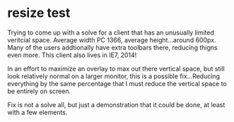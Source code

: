 resize test
==========

Trying to come up with a solve for a client that has an unusually limited veritcial space. Average width PC 1366, average height...around 600px. Many of the users addtionally have extra toolbars there, reducing thigns even more. This client also lives in IE7, 2014!

In an effort to maximize an overlay to max out there vertical space, but still look relatively normal on a larger monitor, this is a possible fix...Reducing everything by the same percentage that I must reduce the vertical space to be entirely on screen.

Fix is not a solve all, but just a demonstration that it could be done, at least with a few elements. 
